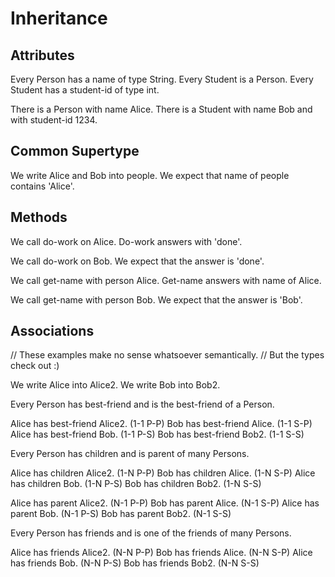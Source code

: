 # Inheritance

## Attributes

Every Person has a name of type String.
Every Student is a Person.
Every Student has a student-id of type int.

There is a Person with name Alice.
There is a Student with name Bob and with student-id 1234.

## Common Supertype

We write Alice and Bob into people.
We expect that name of people contains 'Alice'.

## Methods

We call do-work on Alice.
Do-work answers with 'done'.

We call do-work on Bob.
We expect that the answer is 'done'.

We call get-name with person Alice.
Get-name answers with name of Alice.

We call get-name with person Bob.
We expect that the answer is 'Bob'.

## Associations

// These examples make no sense whatsoever semantically.
// But the types check out :)

We write Alice into Alice2.
We write Bob into Bob2.

Every Person has best-friend and is the best-friend of a Person.

Alice has best-friend Alice2. (1-1 P-P)
Bob has best-friend Alice. (1-1 S-P)
Alice has best-friend Bob. (1-1 P-S)
Bob has best-friend Bob2. (1-1 S-S)

Every Person has children and is parent of many Persons.

Alice has children Alice2. (1-N P-P)
Bob has children Alice. (1-N S-P)
Alice has children Bob. (1-N P-S)
Bob has children Bob2. (1-N S-S)

Alice has parent Alice2. (N-1 P-P)
Bob has parent Alice. (N-1 S-P)
Alice has parent Bob. (N-1 P-S)
Bob has parent Bob2. (N-1 S-S)

Every Person has friends and is one of the friends of many Persons.

Alice has friends Alice2. (N-N P-P)
Bob has friends Alice. (N-N S-P)
Alice has friends Bob. (N-N P-S)
Bob has friends Bob2. (N-N S-S)
